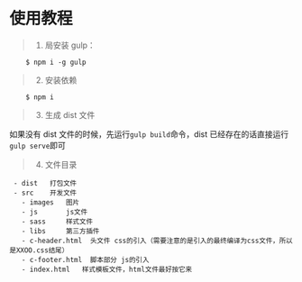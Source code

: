 # 使用教程

> 1.  局安装 gulp：

```
    $ npm i -g gulp
```

> 2.  安装依赖

```
    $ npm i
```

> 3.  生成 dist 文件

如果没有 dist 文件的时候，先运行`gulp build`命令，dist 已经存在的话直接运行`gulp serve`即可

> 4.  文件目录

```
 - dist   打包文件
 - src    开发文件
   - images   图片
   - js       js文件
   - sass     样式文件
   - libs     第三方插件
   - c-header.html  头文件 css的引入（需要注意的是引入的最终编译为css文件，所以是XXOO.css结尾）
   - c-footer.html  脚本部分 js的引入
   - index.html   样式模板文件，html文件最好按它来
```
